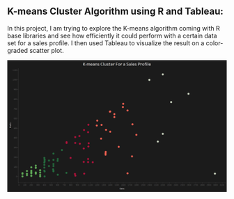 ## K-means Cluster Algorithm using R and Tableau:

In this project, I am trying to explore the K-means algorithm coming with R base libraries and see how efficiently it could perform with a certain data set for a sales profile. I then used Tableau to visualize the result on a color-graded scatter plot.

![](K_means_Cluster/Cluster.png)
